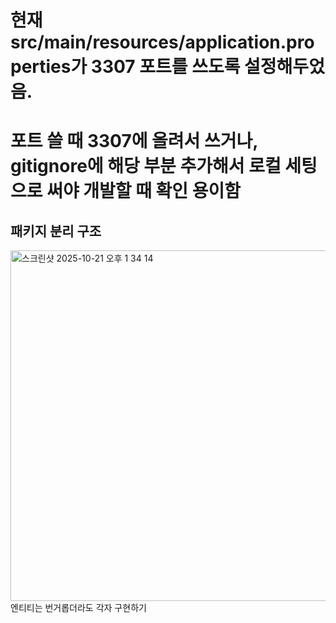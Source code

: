 # 현재 src/main/resources/application.properties가 3307 포트를 쓰도록 설정해두었음.
# 포트 쓸 때 3307에 올려서 쓰거나, gitignore에 해당 부분 추가해서 로컬 세팅으로 써야 개발할 때 확인 용이함

## 패키지 분리 구조
<img width="527" height="561" alt="스크린샷 2025-10-21 오후 1 34 14" src="https://github.com/user-attachments/assets/3620af68-a8c7-4123-9dbe-6a2ffbc52b6a" />
엔티티는 번거롭더라도 각자 구현하기
